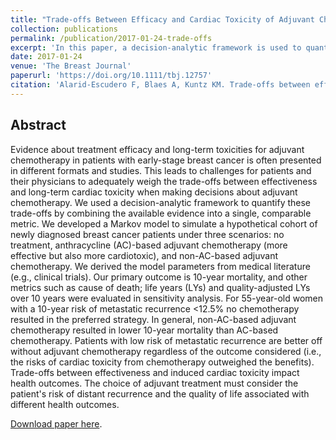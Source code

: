 ```yaml
---
title: "Trade-offs Between Efficacy and Cardiac Toxicity of Adjuvant Chemotherapy in Early-Stage Breast Cancer Patients: Do Competing Risks Matter?"
collection: publications
permalink: /publication/2017-01-24-trade-offs
excerpt: 'In this paper, a decision-analytic framework is used to quantify the trade-offs between effectiveness and long-term cardiac toxicity of adjuvant chemotherapy by combining the available evidence into a single, comparable metric. It is developed a Markov model to simulate a hypothetical cohort of newly diagnosed breast cancer patients under three scenarios: no treatment, anthracycline (AC)-based adjuvant chemotherapy (more effective but also more cardiotoxic), and non-AC-based adjuvant chemotherapy.'
date: 2017-01-24
venue: 'The Breast Journal'
paperurl: 'https://doi.org/10.1111/tbj.12757'
citation: 'Alarid-Escudero F, Blaes A, Kuntz KM. Trade-offs between efficacy and cardiac toxicity of adjuvant chemotherapy in early-stage breast cancer patients: Do competing risks matter? The Breast Journal, 2017;23(4):401-9.'
---
```


## Abstract
Evidence about treatment efficacy and long-term toxicities for adjuvant chemotherapy in patients with early-stage breast cancer is often presented in different formats and studies. This leads to challenges for patients and their physicians to adequately weigh the trade-offs between effectiveness and long-term cardiac toxicity when making decisions about adjuvant chemotherapy. We used a decision-analytic framework to quantify these trade-offs by combining the available evidence into a single, comparable metric. We developed a Markov model to simulate a hypothetical cohort of newly diagnosed breast cancer patients under three scenarios: no treatment, anthracycline (AC)-based adjuvant chemotherapy (more effective but also more cardiotoxic), and non-AC-based adjuvant chemotherapy. We derived the model parameters from medical literature (e.g., clinical trials). Our primary outcome is 10-year mortality, and other metrics such as cause of death; life years (LYs) and quality-adjusted LYs over 10 years were evaluated in sensitivity analysis. For 55-year-old women with a 10-year risk of metastatic recurrence <12.5% no chemotherapy resulted in the preferred strategy. In general, non-AC-based adjuvant chemotherapy resulted in lower 10-year mortality than AC-based chemotherapy. Patients with low risk of metastatic recurrence are better off without adjuvant chemotherapy regardless of the outcome considered (i.e., the risks of cardiac toxicity from chemotherapy outweighed the benefits). Trade-offs between effectiveness and induced cardiac toxicity impact health outcomes. The choice of adjuvant treatment must consider the patient's risk of distant recurrence and the quality of life associated with different health outcomes.

[Download paper here](https://doi.org/10.1111/tbj.12757).